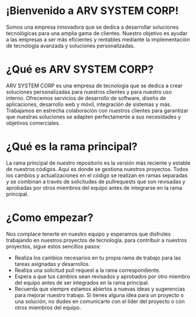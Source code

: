 
# ¡Bienvenido a ARV SYSTEM CORP!

Somos una empresa innovadora que se dedica a desarrollar soluciones tecnológicas para una amplia gama de clientes. Nuestro objetivo es ayudar a las empresas a ser más eficientes y rentables mediante la implementación de tecnología avanzada y soluciones personalizadas.

# ¿Qué es ARV SYSTEM CORP?

ARV SYSTEM CORP es una empresa de tecnología que se dedica a crear soluciones personalizadas para nuestros clientes y para nuestro uso interno. Ofrecemos servicios de desarrollo de software, diseño de aplicaciones, desarrollo web y móvil, integración de sistemas y más. Trabajamos en estrecha colaboración con nuestros clientes para garantizar que nuestras soluciones se adapten perfectamente a sus necesidades y objetivos comerciales.

# ¿Qué es la rama principal?
La rama principal de nuestro repositorio es la versión más reciente y estable de nuestros códigos. Aquí es donde se gestiona nuestros proyectos. Todos los cambios y actualizaciones en el código se realizan en ramas separadas y se combinan a través de solicitudes de pullrequests que son revisadas y aprobadas por otros miembros del equipo antes de integrarse en la rama principal.

# ¿Como empezar?

Nos complace tenerte en nuestro equipo y esperamos que disfrutes trabajando en nuestros proyectos de tecnología. para contribuir a nuestros proyectos, sigue estos sencillos pasos:

- Realiza los cambios necesarios en tu propia rama de trabajo para las tareas asignadas y desarrollos.
- Realiza una solicitud pull request a la rama correspondiente.
- Espera a que tus cambios sean revisados y aprobados por otro miembro del equipo antes de ser integrados en la rama principal.
- Recuerda que siempre estamos abiertos a nuevas ideas y sugerencias para mejorar nuestro trabajo. Si tienes alguna idea para un proyecto o una solución, no dudes en comunicarte con el líder del proyecto o con otros miembros del equipo.
